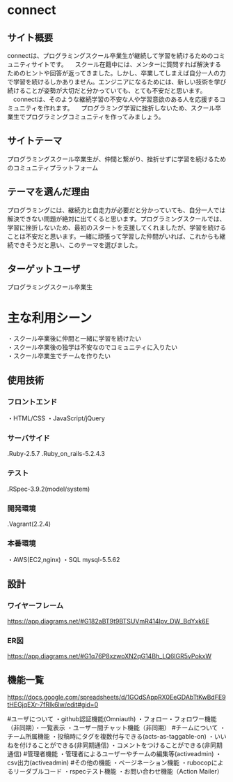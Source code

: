 # connect

## サイト概要
connectは、プログラミングスクール卒業生が継続して学習を続けるためのコミュニティサイトです。
　スクール在籍中には、メンターに質問すれば解決するためのヒントや回答が返ってきました。しかし、卒業してしまえば自分一人の力で学習を続けるしかありません。エンジニアになるためには、新しい技術を学び続けることが姿勢が大切だと分かっていても、とても不安だと思います。
　connectは、そのような継続学習の不安な人や学習意欲のある人を応援するコミュニティを作れます。
　プログラミング学習に挫折しないため、スクール卒業生でプログラミングコミュニティを作ってみましょう。

## サイトテーマ
プログラミングスクール卒業生が、仲間と繋がり、挫折せずに学習を続けるためのコミュニティプラットフォーム

## テーマを選んだ理由
プログラミングには、継続力と自走力が必要だと分かっていても、自分一人では解決できない問題が絶対に出てくると思います。プログラミングスクールでは、学習に挫折しないため、最初のスタートを支援してくれましたが、学習を続けることは不安だと思います。一緒に頑張って学習した仲間がいれば、これからも継続できそうだと思い、このテーマを選びました。

## ターゲットユーザ
プログラミングスクール卒業生

# 主な利用シーン
・スクール卒業後に仲間と一緒に学習を続けたい<br>
・スクール卒業後の独学は不安なのでコミュニティに入りたい<br>
・スクール卒業生でチームを作りたい

## 使用技術
<h3>フロントエンド</h3>
・HTML/CSS
・JavaScript/jQuery
<h3>サーバサイド</h3>
.Ruby-2.5.7
.Ruby_on_rails-5.2.4.3
<h3>テスト</h3>
.RSpec-3.9.2(model/system)
<h3>開発環境</h3>
.Vagrant(2.2.4)
<h3>本番環境</h3>
・AWS(EC2,nginx)
・SQL mysql-5.5.62

## 設計
### ワイヤーフレーム
https://app.diagrams.net/#G182aBT9t9BTSUVmR414lpv_DW_BdYxk6E

### ER図
https://app.diagrams.net/#G1q76P8xzwoXN2qG14Bh_LQ6IGR5vPokxW

## 機能一覧
https://docs.google.com/spreadsheets/d/1GOdSAppRX0EeGDAbTtKwBdFE9tHEGjqEXr-7fRIk6lw/edit#gid=0

#ユーザについて
・github認証機能(Omniauth)
・フォロー・フォロワー機能（非同期）・一覧表示
・ユーザー間チャット機能（非同期）
#チームについて
・チーム所属機能
・投稿時にタグを複数付与できる(acts-as-taggable-on)
・いいねを付けることができる(非同期通信)
・コメントをつけることができる(非同期通信)
#管理者機能
・管理者によるユーザーやチームの編集等(activeadmin)
・csv出力(activeadmin)
#その他の機能
・ページネーション機能
・rubocopによるリーダブルコード 
・rspecテスト機能
・お問い合わせ機能（Action Mailer）



